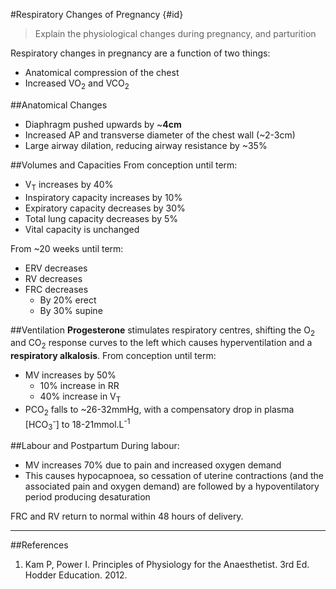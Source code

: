 #Respiratory Changes of Pregnancy {#id}
> Explain the physiological changes during pregnancy, and parturition

Respiratory changes in pregnancy are a function of two things:
* Anatomical compression of the chest
* Increased VO<sub>2</sub> and VCO<sub>2</sub>

##Anatomical Changes
* Diaphragm pushed upwards by ~**4cm**
* Increased AP and transverse diameter of the chest wall (~2-3cm)
* Large airway dilation, reducing airway resistance by ~35%

##Volumes and Capacities
From conception until term:
* V<sub>T</sub> increases by 40%
* Inspiratory capacity increases by 10%
* Expiratory capacity decreases by 30%
* Total lung capacity decreases by 5%
* Vital capacity is unchanged
 
From ~20 weeks until term:
* ERV decreases
* RV decreases
* FRC decreases
    * By 20% erect
    * By 30% supine

##Ventilation
**Progesterone** stimulates respiratory centres, shifting the O<sub>2</sub> and CO<sub>2</sub> response curves to the left which causes hyperventilation and a **respiratory alkalosis**. From conception until term:
* MV increases by 50%
    * 10% increase in RR
    * 40% increase in V<sub>T</sub>
* PCO<sub>2</sub> falls to ~26-32mmHg, with a compensatory drop in plasma [HCO<sub>3</sub><sup>-</sup>] to 18-21mmol.L<sup>-1</sup>


##Labour and Postpartum
During labour:
* MV increases 70% due to pain and increased oxygen demand
* This causes hypocapnoea, so cessation of uterine contractions (and the associated pain and oxygen demand) are followed by a hypoventilatory period producing desaturation

FRC and RV return to normal within 48 hours of delivery.


---
##References
1. Kam P, Power I. Principles of Physiology for the Anaesthetist. 3rd Ed. Hodder Education. 2012.
